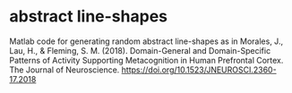 # abstract line-shapes

Matlab code for generating random abstract line-shapes as in Morales, J., Lau, H., & Fleming, S. M. (2018). Domain-General and 
Domain-Specific Patterns of Activity Supporting Metacognition in Human Prefrontal Cortex. The Journal of Neuroscience. https://doi.org/10.1523/JNEUROSCI.2360-17.2018
